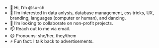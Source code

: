 - 👋 Hi, I’m @so-ch
- 👀 I’m interested in data anlysis, database management, css tricks, UX, branding, languages (computer or human), and dancing.
- 💞️ I’m looking to collaborate on non-profit projects.
- 📫 Reach out to me via email.
- 😄 Pronouns: she/her, they/them
- ⚡ Fun fact: I talk back to advertisements.
